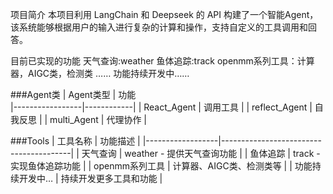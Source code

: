 项目简介
本项目利用 LangChain 和 Deepseek 的 API 构建了一个智能Agent，该系统能够根据用户的输入进行复杂的计算和操作，支持自定义的工具调用和回答。

目前已实现的功能
天气查询:weather
鱼体追踪:track
openmm系列工具：计算器，AIGC类，检测类 ……
功能持续开发中……

###Agent类
|  Agent类型      |  功能       
|-----------------|------------|
| React_Agent     | 调用工具    |
| reflect_Agent   | 自我反思    |
| multi_Agent     | 代理协作    |

###Tools
| 工具名称          | 功能描述                               |
|------------------|----------------------------------------|
| 天气查询          | weather - 提供天气查询功能            |
| 鱼体追踪          | track - 实现鱼体追踪功能               |
| openmm系列工具    | 计算器、AIGC类、检测类等               |
| 功能持续开发中…   | 持续开发更多工具和功能                 |
